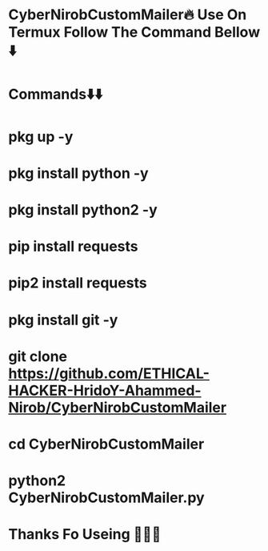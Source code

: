 # CyberNirobCustomMailer🔥 Use On Termux Follow The Command Bellow ⬇️
# Commands⬇️⬇️


# pkg up -y

# pkg install python -y

# pkg install python2 -y

# pip install requests

# pip2 install requests

# pkg install git -y

# git clone https://github.com/ETHICAL-HACKER-HridoY-Ahammed-Nirob/CyberNirobCustomMailer

# cd CyberNirobCustomMailer

# python2 CyberNirobCustomMailer.py

#      Thanks Fo Useing 🥰🔥🔥
